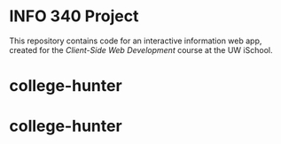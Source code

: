 # INFO 340 Project

This repository contains code for an interactive information web app, created for the _Client-Side Web Development_ course at the UW iSchool.
# college-hunter
# college-hunter

